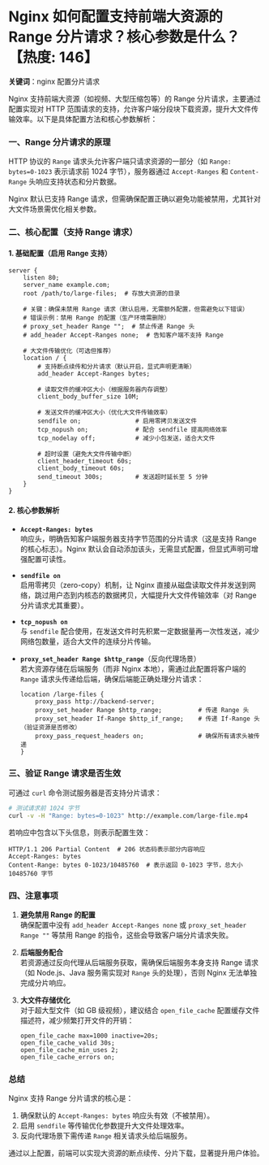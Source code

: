 # Nginx 如何配置支持前端大资源的 Range 分片请求？核心参数是什么？【热度: 146】

**关键词**：nginx 配置分片请求

Nginx 支持前端大资源（如视频、大型压缩包等）的 Range 分片请求，主要通过配置实现对 HTTP 范围请求的支持，允许客户端分段块下载资源，提升大文件传输效率。以下是具体配置方法和核心参数解析：

### 一、Range 分片请求的原理

HTTP 协议的 `Range` 请求头允许客户端只请求资源的一部分（如 `Range: bytes=0-1023` 表示请求前 1024 字节），服务器通过 `Accept-Ranges` 和 `Content-Range` 头响应支持状态和分片数据。

Nginx 默认已支持 Range 请求，但需确保配置正确以避免功能被禁用，尤其针对大文件场景需优化相关参数。

### 二、核心配置（支持 Range 请求）

#### 1. 基础配置（启用 Range 支持）

```nginx
server {
    listen 80;
    server_name example.com;
    root /path/to/large-files;  # 存放大资源的目录

    # 关键：确保未禁用 Range 请求（默认启用，无需额外配置，但需避免以下错误）
    # 错误示例：禁用 Range 的配置（生产环境需删除）
    # proxy_set_header Range "";  # 禁止传递 Range 头
    # add_header Accept-Ranges none;  # 告知客户端不支持 Range

    # 大文件传输优化（可选但推荐）
    location / {
        # 支持断点续传和分片请求（默认开启，显式声明更清晰）
        add_header Accept-Ranges bytes;

        # 读取文件的缓冲区大小（根据服务器内存调整）
        client_body_buffer_size 10M;

        # 发送文件的缓冲区大小（优化大文件传输效率）
        sendfile on;               # 启用零拷贝发送文件
        tcp_nopush on;             # 配合 sendfile 提高网络效率
        tcp_nodelay off;           # 减少小包发送，适合大文件

        # 超时设置（避免大文件传输中断）
        client_header_timeout 60s;
        client_body_timeout 60s;
        send_timeout 300s;         # 发送超时延长至 5 分钟
    }
}
```

#### 2. 核心参数解析

- **`Accept-Ranges: bytes`**  
  响应头，明确告知客户端服务器支持字节范围的分片请求（这是支持 Range 的核心标志）。Nginx 默认会自动添加该头，无需显式配置，但显式声明可增强配置可读性。

- **`sendfile on`**  
  启用零拷贝（zero-copy）机制，让 Nginx 直接从磁盘读取文件并发送到网络，跳过用户态到内核态的数据拷贝，大幅提升大文件传输效率（对 Range 分片请求尤其重要）。

- **`tcp_nopush on`**  
  与 `sendfile` 配合使用，在发送文件时先积累一定数据量再一次性发送，减少网络包数量，适合大文件的连续分片传输。

- **`proxy_set_header Range $http_range`**（反向代理场景）  
  若大资源存储在后端服务（而非 Nginx 本地），需通过此配置将客户端的 `Range` 请求头传递给后端，确保后端能正确处理分片请求：
  ```nginx
  location /large-files {
      proxy_pass http://backend-server;
      proxy_set_header Range $http_range;          # 传递 Range 头
      proxy_set_header If-Range $http_if_range;    # 传递 If-Range 头（验证资源是否修改）
      proxy_pass_request_headers on;               # 确保所有请求头被传递
  }
  ```

### 三、验证 Range 请求是否生效

可通过 `curl` 命令测试服务器是否支持分片请求：

```bash
# 测试请求前 1024 字节
curl -v -H "Range: bytes=0-1023" http://example.com/large-file.mp4
```

若响应中包含以下头信息，则表示配置生效：

```
HTTP/1.1 206 Partial Content  # 206 状态码表示部分内容响应
Accept-Ranges: bytes
Content-Range: bytes 0-1023/10485760  # 表示返回 0-1023 字节，总大小 10485760 字节
```

### 四、注意事项

1. **避免禁用 Range 的配置**  
   确保配置中没有 `add_header Accept-Ranges none` 或 `proxy_set_header Range ""` 等禁用 Range 的指令，这些会导致客户端分片请求失败。

2. **后端服务配合**  
   若资源通过反向代理从后端服务获取，需确保后端服务本身支持 Range 请求（如 Node.js、Java 服务需实现对 `Range` 头的处理），否则 Nginx 无法单独完成分片响应。

3. **大文件存储优化**  
   对于超大型文件（如 GB 级视频），建议结合 `open_file_cache` 配置缓存文件描述符，减少频繁打开文件的开销：
   ```nginx
   open_file_cache max=1000 inactive=20s;
   open_file_cache_valid 30s;
   open_file_cache_min_uses 2;
   open_file_cache_errors on;
   ```

### 总结

Nginx 支持 Range 分片请求的核心是：

1. 确保默认的 `Accept-Ranges: bytes` 响应头有效（不被禁用）。
2. 启用 `sendfile` 等传输优化参数提升大文件处理效率。
3. 反向代理场景下需传递 `Range` 相关请求头给后端服务。

通过以上配置，前端可以实现大资源的断点续传、分片下载，显著提升用户体验。